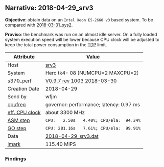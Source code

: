 ## Narrative: 2018-04-29_srv3

**Objective**: obtain data on an `Intel Xeon E5-2660 v3` based system.
To be compared with [2018-03-31_sys2](2018-03-31_sys2.md).

**Proviso**: the benchmark was run on an almost idle server. On a fully
loaded system execution speed will be lower because CPU clock will be adjusted
to keep the total power consumption in the
[TDP](https://en.wikipedia.org/wiki/Thermal_design_power) limit.

| Attribute | Value |
| --------- | ----- |
| Host   | [srv3](hostinfo_srv3.md) |
| System | Herc tk4- 08 (NUMCPU=2 MAXCPU=2) |
| s370_perf | [V0.9.7  rev  1003  2018-03-30](https://github.com/wfjm/s370-perf/blob/2685ff0/codes/s370_perf.asm) |
| Creation Date | 2018-04-29 |
| Send by | wfjm |
| [cpufreq](README_narr.md#user-content-cpufreq) | governor: performance; latency: 0.97 ms |
| [eff. CPU clock](README_narr.md#user-content-effclk) | about 3300 MHz |
| [ASM step](README_narr.md#user-content-asm) | `CPU:   2.50s   4.40%; CPU/ela:  94.34%` |
| [GO step](README_narr.md#user-content-go)   | `CPU: 281.16s   7.61%; CPU/ela:  99.91%` |
| Data | [2018-04-29_srv3.dat](../data/2018-04-29_srv3.dat) |
| [lmark](README_narr.md#user-content-lmark) | 115.40 MIPS |

### Findings <a name="find"></a>
